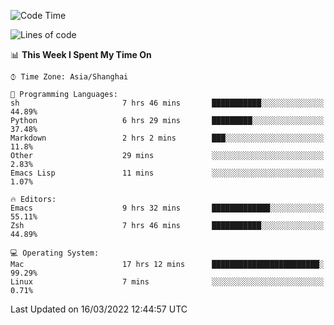<!--START_SECTION:waka-->
![Code Time](http://img.shields.io/badge/Code%20Time-664%20hrs%2056%20mins-blue)

![Lines of code](https://img.shields.io/badge/From%20Hello%20World%20I%27ve%20Written-22%20Thousand%20lines%20of%20code-blue)

📊 **This Week I Spent My Time On** 

```text
⌚︎ Time Zone: Asia/Shanghai

💬 Programming Languages: 
sh                       7 hrs 46 mins       ███████████░░░░░░░░░░░░░░   44.89% 
Python                   6 hrs 29 mins       █████████░░░░░░░░░░░░░░░░   37.48% 
Markdown                 2 hrs 2 mins        ███░░░░░░░░░░░░░░░░░░░░░░   11.8% 
Other                    29 mins             ░░░░░░░░░░░░░░░░░░░░░░░░░   2.83% 
Emacs Lisp               11 mins             ░░░░░░░░░░░░░░░░░░░░░░░░░   1.07%

🔥 Editors: 
Emacs                    9 hrs 32 mins       █████████████░░░░░░░░░░░░   55.11% 
Zsh                      7 hrs 46 mins       ███████████░░░░░░░░░░░░░░   44.89%

💻 Operating System: 
Mac                      17 hrs 12 mins      ████████████████████████░   99.29% 
Linux                    7 mins              ░░░░░░░░░░░░░░░░░░░░░░░░░   0.71%

```


 Last Updated on 16/03/2022 12:44:57 UTC
<!--END_SECTION:waka-->
